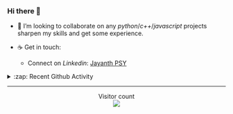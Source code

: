 ### Hi there 👋

<!-- - 🛠 I’m currently interning at [Tower Research Capital](https://www.tower-research.com/) in Core Engineering division. -->

- 👯 I’m looking to collaborate on any *python*/*c++*/*javascript* projects sharpen my skills and get some experience.

- ☕ Get in touch:
  +  Connect on *Linkedin*: [Jayanth PSY](https://www.linkedin.com/in/jayanth-p-b3924812a/)

<!--- ⚡ Fun fact: *Python* is older than *C++* and *Java*. -->

<!-- - :memo: The languages I use these days: 

<img src="https://wakatime.com/share/@j_tesla/e1311265-6285-4c3b-93d5-095ff9619aaf.png" width="700"/>
 -->
<details>
  <summary>:zap: Recent Github Activity</summary>
  
<!--START_SECTION:activity-->
1. 🎉 Merged PR [#136](https://github.com/j-tesla/blog-list/pull/136) in [j-tesla/blog-list](https://github.com/j-tesla/blog-list)
2. 🎉 Merged PR [#135](https://github.com/j-tesla/blog-list/pull/135) in [j-tesla/blog-list](https://github.com/j-tesla/blog-list)
3. 🎉 Merged PR [#137](https://github.com/j-tesla/blog-list/pull/137) in [j-tesla/blog-list](https://github.com/j-tesla/blog-list)
4. 🎉 Merged PR [#132](https://github.com/j-tesla/blog-list/pull/132) in [j-tesla/blog-list](https://github.com/j-tesla/blog-list)
5. 🎉 Merged PR [#133](https://github.com/j-tesla/blog-list/pull/133) in [j-tesla/blog-list](https://github.com/j-tesla/blog-list)
<!--END_SECTION:activity-->

</details>

-----

<p align="center"> 
  Visitor count<br>
  <img src="https://profile-counter.glitch.me/j-tesla/count.svg" />
</p>












<!--
**j-tesla/j-tesla** is a ✨ _special_ ✨ repository because its `README.md` (this file) appears on your GitHub profile.

Here are some ideas to get you started:

- 🔭 I’m currently working on ...
- 🌱 I’m currently learning ...
- 👯 I’m looking to collaborate on ...
- 🤔 I’m looking for help with ...
- 💬 Ask me about ...
- 📫 How to reach me: ...
- 😄 Pronouns: ...
- ⚡ Fun fact: ...
-->

